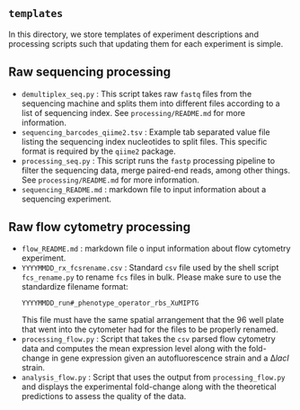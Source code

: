 ## `templates`
In this directory, we store templates of experiment descriptions and processing
scripts such that updating them for each experiment is simple.

## Raw sequencing processing

- `demultiplex_seq.py` : This script takes raw `fastq` files from the
  sequencing machine and splits them into different files according to a list
  of sequencing index. See `processing/README.md` for more information.
- `sequencing_barcodes_qiime2.tsv` : Example tab separated value file listing
  the sequencing index nucleotides to split files. This specific format is
  required by the `qiime2` package.
- `processing_seq.py` : This script runs the `fastp` processing pipeline to
  filter the sequencing data, merge paired-end reads, among other things. See
  `processing/README.md` for more information.
- `sequencing_README.md` : markdown file to input information about a
  sequencing experiment.


## Raw flow cytometry processing

- `flow_README.md` : markdown file o input information about flow cytometry
  experiment.
- `YYYYMMDD_rx_fcsrename.csv` : Standard `csv` file used by the shell script
  `fcs_rename.py` to rename `fcs` files in bulk. Please make sure to use the
  standardize filename format:
  ```
  YYYYMMDD_run#_phenotype_operator_rbs_XuMIPTG
  ```
  This file must have the same spatial arrangement that the 96 well plate that
  went into the cytometer had for the files to be properly renamed.
- `processing_flow.py` : Script that takes the `csv` parsed flow cytometry data
  and computes the mean expression level along with the fold-change in gene
  expression given an autofluorescence strain and a ∆*lacI* strain.
- `analysis_flow.py` : Script that uses the output from `processing_flow.py`
  and displays the experimental fold-change along with the theoretical
  predictions to assess the quality of the data.